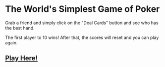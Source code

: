 # The World's Simplest Game of Poker

Grab a friend and simply click on the "Deal Cards" button and see who has the best hand.

The first player to 10 wins! After that, the scores will reset and you can play again.

## <a href="https://tjallen27.github.io/simple-poker/" target="_blank">Play Here!</a>


